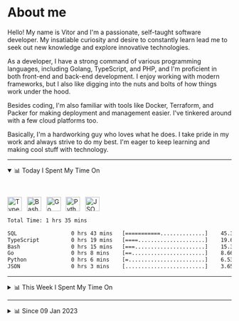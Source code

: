 # About me

Hello! My name is Vitor and I'm a passionate, self-taught software developer. My insatiable curiosity and desire to constantly learn lead me to seek out new knowledge and explore innovative technologies.

As a developer, I have a strong command of various programming languages, including Golang, TypeScript, and PHP, and I'm proficient in both front-end and back-end development. I enjoy working with modern frameworks, but I also like digging into the nuts and bolts of how things work under the hood.

Besides coding, I'm also familiar with tools like Docker, Terraform, and Packer for making deployment and management easier. I've tinkered around with a few cloud platforms too.

Basically, I'm a hardworking guy who loves what he does. I take pride in my work and always strive to do my best. I'm eager to keep learning and making cool stuff with technology.

---

<!-- ## 📊 Today I Spent My Time On -->

<details open>
<summary>📊 Today I Spent My Time On</summary>

&nbsp;

<!--DEVTIMER:TODAY:START-->
<img align="center" width="32px" src="https://cdn.simpleicons.org/typescript/3178C6" alt="TypeScript" />&nbsp;&nbsp;&nbsp;<img align="center" width="32px" src="https://cdn.simpleicons.org/gnubash/fff" alt="Bash" />&nbsp;&nbsp;&nbsp;<img align="center" width="32px" src="https://cdn.simpleicons.org/go/00ADD8" alt="Go" />&nbsp;&nbsp;&nbsp;<img align="center" width="32px" src="https://cdn.simpleicons.org/python/3776AB" alt="Python" />&nbsp;&nbsp;&nbsp;<img align="center" width="32px" src="https://cdn.simpleicons.org/carrd/fff" alt="JSON" />&nbsp;&nbsp;&nbsp;

```txt
Total Time: 1 hrs 35 mins

SQL                 0 hrs 43 mins   [===========..............]    45.39 %
TypeScript          0 hrs 19 mins   [====.....................]    19.68 %
Bash                0 hrs 15 mins   [===......................]    15.39 %
Go                  0 hrs 8 mins    [==.......................]    8.66 %
Python              0 hrs 6 mins    [=........................]    6.53 %
JSON                0 hrs 3 mins    [.........................]    3.65 %
```

<!--DEVTIMER:TODAY:END-->

</details>

---
<details>
<summary>📊 This Week I Spent My Time On</summary>

&nbsp;

<!--DEVTIMER:WEEK:START-->
<img align="center" width="32px" src="https://cdn.simpleicons.org/go/00ADD8" alt="Go" />&nbsp;&nbsp;&nbsp;<img align="center" width="32px" src="https://cdn.simpleicons.org/yaml/fff" alt="YAML" />&nbsp;&nbsp;&nbsp;<img align="center" width="32px" src="https://cdn.simpleicons.org/typescript/3178C6" alt="TypeScript" />&nbsp;&nbsp;&nbsp;<img align="center" width="32px" src="https://cdn.simpleicons.org/gnubash/fff" alt="Bash" />&nbsp;&nbsp;&nbsp;<img align="center" width="32px" src="https://cdn.simpleicons.org/php/777BB4" alt="PHP" />&nbsp;&nbsp;&nbsp;<img align="center" width="32px" src="https://cdn.simpleicons.org/python/3776AB" alt="Python" />&nbsp;&nbsp;&nbsp;<img align="center" width="32px" src="https://cdn.simpleicons.org/carrd/fff" alt="JSON" />&nbsp;&nbsp;&nbsp;<img align="center" width="32px" src="https://cdn.simpleicons.org/javascript/F7DF1E" alt="JavaScript" />&nbsp;&nbsp;&nbsp;<img align="center" width="32px" src="https://cdn.simpleicons.org/academia/fff" alt="Text" />&nbsp;&nbsp;&nbsp;<img align="center" width="32px" src="https://cdn.simpleicons.org/markdown/fff" alt="Markdown" />&nbsp;&nbsp;&nbsp;

```txt
Total Time: 6 hrs 12 mins

Go                  3 hrs 35 mins   [==============...........]    57.77 %
SQL                 0 hrs 52 mins   [===......................]    14.02 %
YAML                0 hrs 29 mins   [=........................]    7.91 %
TypeScript          0 hrs 29 mins   [=........................]    7.74 %
Bash                0 hrs 17 mins   [=........................]    4.70 %
PHP                 0 hrs 7 mins    [.........................]    1.85 %
Python              0 hrs 6 mins    [.........................]    1.68 %
JSON                0 hrs 3 mins    [.........................]    0.94 %
Docker              0 hrs 3 mins    [.........................]    0.76 %
JavaScript          0 hrs 2 mins    [.........................]    0.54 %
Text                0 hrs 2 mins    [.........................]    0.54 %
Nginx configuration file 0 hrs 2 mins    [.........................]    0.54 %
Markdown            0 hrs 2 mins    [.........................]    0.48 %
```

<!--DEVTIMER:WEEK:END-->
</details>

---


<details>
<summary>📊 Since 09 Jan 2023</summary>

&nbsp;

<!--DEVTIMER::START-->
<img align="center" width="32px" src="https://cdn.simpleicons.org/typescript/3178C6" alt="TypeScript" />&nbsp;&nbsp;&nbsp;<img align="center" width="32px" src="https://cdn.simpleicons.org/go/00ADD8" alt="Go" />&nbsp;&nbsp;&nbsp;<img align="center" width="32px" src="https://cdn.simpleicons.org/vuedotjs/4FC08D" alt="Vue" />&nbsp;&nbsp;&nbsp;<img align="center" width="32px" src="https://cdn.simpleicons.org/gnubash/fff" alt="Bash" />&nbsp;&nbsp;&nbsp;<img align="center" width="32px" src="https://cdn.simpleicons.org/yaml/fff" alt="YAML" />&nbsp;&nbsp;&nbsp;<img align="center" width="32px" src="https://cdn.simpleicons.org/javascript/F7DF1E" alt="JavaScript" />&nbsp;&nbsp;&nbsp;<img align="center" width="32px" src="https://cdn.simpleicons.org/python/3776AB" alt="Python" />&nbsp;&nbsp;&nbsp;<img align="center" width="32px" src="https://cdn.simpleicons.org/carrd/fff" alt="JSON" />&nbsp;&nbsp;&nbsp;<img align="center" width="32px" src="https://cdn.simpleicons.org/html5/E34F26" alt="HTML" />&nbsp;&nbsp;&nbsp;<img align="center" width="32px" src="https://cdn.simpleicons.org/css3/1572B6" alt="CSS" />&nbsp;&nbsp;&nbsp;<img align="center" width="32px" src="https://cdn.simpleicons.org/academia/fff" alt="Text" />&nbsp;&nbsp;&nbsp;<img align="center" width="32px" src="https://cdn.simpleicons.org/php/777BB4" alt="PHP" />&nbsp;&nbsp;&nbsp;

```txt
Total Time: 105 hrs 23 mins

TypeScript          53 hrs 43 mins  [============.............]    50.98 %
Go                  16 hrs 54 mins  [====.....................]    16.03 %
Vue                 9 hrs 6 mins    [==.......................]    8.64 %
Bash                5 hrs 15 mins   [=........................]    4.98 %
YAML                4 hrs 16 mins   [=........................]    4.05 %
JavaScript          4 hrs 7 mins    [.........................]    3.91 %
Python              3 hrs 18 mins   [.........................]    3.13 %
SCSS                2 hrs 3 mins    [.........................]    1.94 %
JSON                1 hrs 44 mins   [.........................]    1.65 %
SQL                 1 hrs 10 mins   [.........................]    1.11 %
Docker              0 hrs 48 mins   [.........................]    0.76 %
HTML                0 hrs 16 mins   [.........................]    0.25 %
XML                 0 hrs 13 mins   [.........................]    0.20 %
CSS                 0 hrs 11 mins   [.........................]    0.18 %
Text                0 hrs 9 mins    [.........................]    0.14 %
PHP                 0 hrs 7 mins    [.........................]    0.11 %
Nginx configuration file 0 hrs 2 mins    [.........................]    0.03 %
```

<!--DEVTIMER::END-->

</details>
